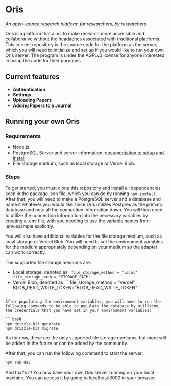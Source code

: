 # Oris
*An open-source research platform for researchers, by researchers*

Oris is a platform that aims to make research more accessible and collaborative without the headaches associated with traditional platforms. This current repository is the source code for the platform as the server, which you will need to initialize and set up if you would like to run your own Oris server. The program is under the AGPLv3 license for anyone interested in using the code for their purposes.

## Current features
- **Authentication**
- **Settings**
- **Uploading Papers**
- **Adding Papers to a Journal**

## Running your own Oris

### Requirements
- Node.js
- PostgreSQL Server and server information, [documentation to setup and install](https://www.postgresql.org/docs/current/tutorial-install.html).
- File storage medium, such as local storage or Vercel Blob.

### Steps
To get started, you must clone this repository and install all dependencies seen in the package.json file, which you can do by running ``npm install``. After that, you will need to make a PostgreSQL server and a database and name it whatever you would like since Oris utilizes Postgres as the primary database and note all the connection information down. You will then need to utilize the connection information into the necessary variables by creating a .env file, with you needing to use the variable names from .env.example explicitly.

You will also have additional variables for the file storage medium, such as local storage or Vercel Blob. You will need to set the environment variables for the medium appropriately depending on your medium so the adapter can work correctly.

The supported file storage mediums are:
- Local storage, denoted as ```
file_storage_method = "local"
file_storage_path = "STORAGE_PATH"```
- Vercel Blob, denoted as ```
file_storage_method = "vercel"
BLOB_READ_WRITE_TOKEN="BLOB_READ_WRITE_TOKEN"
```

After populating the environment variables, you will need to run the following commands to be able to populate the database by utilizing the credentials that you have set in your environment variables:

```bash
npm drizzle-kit generate
npm drizzle-kit migrate
```


As for now, these are the only supported file storage mediums, but more will be added in the future or can be added by the community.

After that, you can run the following command to start the server:

```bash
npm run dev
```

And that's it! You now have your own Oris server running on your local machine. You can access it by going to localhost:3000 in your browser.
